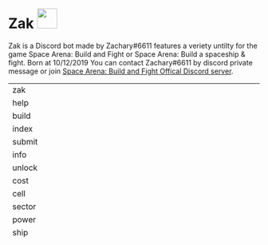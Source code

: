 # Zak <img src="https://cdn.discordapp.com/attachments/424034780200566785/723214083007971449/zak.png" width="40" height="40" />
Zak is a Discord bot made by Zachary#6611 features a veriety untilty for the game Space Arena: Build and Fight or Space Arena: Build a spaceship & fight.
Born at 10/12/2019
You can contact Zachary#6611 by discord private message or join <a href="http://discord.gg/spacearena">Space Arena: Build and Fight Offical Discord server</a>.
<table style="height: 316px;" width="478">
<tbody>
<tr>
<td style="width: 152px;">zak</td>
<td style="width: 152px;">&nbsp;</td>
<td style="width: 152px;">&nbsp;</td>
</tr>
<tr>
<td style="width: 152px;">help</td>
<td style="width: 152px;">&nbsp;</td>
<td style="width: 152px;">&nbsp;</td>
</tr>
<tr>
<td style="width: 152px;">build</td>
<td style="width: 152px;">&nbsp;</td>
<td style="width: 152px;">&nbsp;</td>
</tr>
<tr>
<td style="width: 152px;">index</td>
<td style="width: 152px;">&nbsp;</td>
<td style="width: 152px;">&nbsp;</td>
</tr>
<tr>
<td style="width: 152px;">submit</td>
<td style="width: 152px;">&nbsp;</td>
<td style="width: 152px;">&nbsp;</td>
</tr>
<tr>
<td style="width: 152px;">info</td>
<td style="width: 152px;">&nbsp;</td>
<td style="width: 152px;">&nbsp;</td>
</tr>
<tr>
<td style="width: 152px;">unlock</td>
<td style="width: 152px;">&nbsp;</td>
<td style="width: 152px;">&nbsp;</td>
</tr>
<tr>
<td style="width: 152px;">cost</td>
<td style="width: 152px;">&nbsp;</td>
<td style="width: 152px;">&nbsp;</td>
</tr>
<tr>
<td style="width: 152px;">cell</td>
<td style="width: 152px;">&nbsp;</td>
<td style="width: 152px;">&nbsp;</td>
</tr>
<tr>
<td style="width: 152px;">sector</td>
<td style="width: 152px;">&nbsp;</td>
<td style="width: 152px;">&nbsp;</td>
</tr>
<tr>
<td style="width: 152px;">power</td>
<td style="width: 152px;">&nbsp;</td>
<td style="width: 152px;">&nbsp;</td>
</tr>
<tr>
<td style="width: 152px;">ship</td>
<td style="width: 152px;">&nbsp;</td>
<td style="width: 152px;">&nbsp;</td>
</tr>
<tr>
<td style="width: 152px;">weap</td>
<td style="width: 152px;">&nbsp;</td>
<td style="width: 152px;">&nbsp;</td>
</tr>
<tr>
<td style="width: 152px;">guide</td>
<td style="width: 152px;">&nbsp;</td>
<td style="width: 152px;">&nbsp;</td>
</tr>
<tr>
<td style="width: 152px;">upgrade</td>
<td style="width: 152px;">&nbsp;</td>
<td style="width: 152px;">&nbsp;</td>
</tr>
<tr>
<td style="width: 152px;">mod</td>
<td style="width: 152px;">&nbsp;</td>
<td style="width: 152px;">&nbsp;</td>
</tr>
<tr>
<td style="width: 152px;">cou</td>
<td style="width: 152px;">&nbsp;</td>
<td style="width: 152px;">&nbsp;</td>
</tr>
<tr>
<td style="width: 152px;">combo</td>
<td style="width: 152px;">&nbsp;</td>
<td style="width: 152px;">&nbsp;</td>
</tr>
<tr>
<td style="width: 152px;">shipupg</td>
<td style="width: 152px;">&nbsp;</td>
<td style="width: 152px;">&nbsp;</td>
</tr>
<tr>
<td style="width: 152px;">time</td>
<td style="width: 152px;">&nbsp;</td>
<td style="width: 152px;">&nbsp;</td>
</tr>
<tr>
<td style="width: 152px;">wiki</td>
<td style="width: 152px;">&nbsp;</td>
<td style="width: 152px;">&nbsp;</td>
</tr>
<tr>
<td style="width: 152px;">fact</td>
<td style="width: 152px;">&nbsp;</td>
<td style="width: 152px;">&nbsp;</td>
</tr>
<tr>
<td style="width: 152px;">meme</td>
<td style="width: 152px;">&nbsp;</td>
<td style="width: 152px;">&nbsp;</td>
</tr>
<tr>
<td style="width: 152px;">creator</td>
<td style="width: 152px;">&nbsp;</td>
<td style="width: 152px;">&nbsp;</td>
</tr>
<tr>
<td style="width: 152px;">shop</td>
<td style="width: 152px;">&nbsp;</td>
<td style="width: 152px;">&nbsp;</td>
</tr>
<tr>
<td style="width: 152px;">about</td>
<td style="width: 152px;">&nbsp;</td>
<td style="width: 152px;">&nbsp;</td>
</tr>
<tr>
<td style="width: 152px;">invite</td>
<td style="width: 152px;">&nbsp;</td>
<td style="width: 152px;">&nbsp;</td>
</tr>
<tr>
<td style="width: 152px;">prefix</td>
<td style="width: 152px;">&nbsp;</td>
<td style="width: 152px;">&nbsp;</td>
</tr>
</tbody>
</table>
